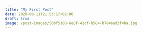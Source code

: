 ```yaml
---
title: "My First Post"
date: 2020-06-11T21:53:17+02:00
draft: true
image: /post-images/56bf5380-6e8f-41cf-b584-b7046ad3f4ba.jpg
---
```


